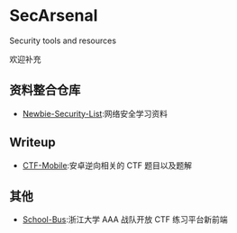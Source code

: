 # SecArsenal

Security tools and resources

欢迎补充

## 资料整合仓库

- [Newbie-Security-List](https://github.com/findneo/Newbie-Security-List):网络安全学习资料

## Writeup

- [CTF-Mobile](https://github.com/wnagzihxa1n/CTF-Mobile):安卓逆向相关的 CTF 题目以及题解

## 其他

- [School-Bus](https://github.com/Deturium/School-Bus):浙江大学 AAA 战队开放 CTF 练习平台新前端
